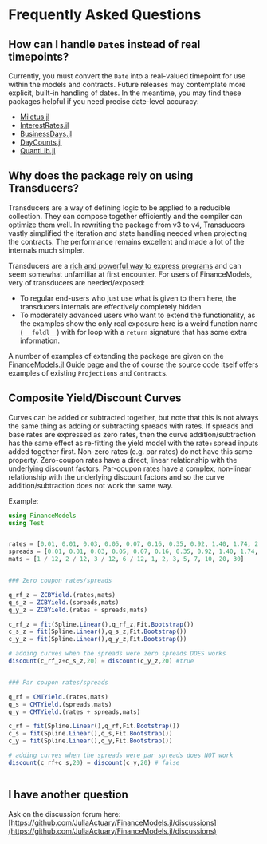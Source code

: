 # Frequently Asked Questions

## How can I handle `Date`s instead of real timepoints?

Currently, you must convert the `Date` into a real-valued timepoint for use within the models and contracts. Future releases may contemplate more explicit, built-in handling of dates. In the meantime, you may find these packages helpful if you need precise date-level accuracy:

- [Miletus.jl](https://github.com/JuliaComputing/Miletus.jl)
- [InterestRates.jl](https://github.com/felipenoris/InterestRates.jl)
- [BusinessDays.jl](https://github.com/JuliaFinance/BusinessDays.jl)
- [DayCounts.jl](https://github.com/JuliaFinance/DayCounts.jl)
- [QuantLib.jl](https://github.com/pazzo83/QuantLib.jl)

## Why does the package rely on using Transducers?

Transducers are a way of defining logic to be applied to a reducible collection. They can compose together efficiently and the compiler can optimize them well. In rewriting the package from v3 to v4, Transducers vastly simplified the iteration and state handling needed when projecting the contracts. The performance remains excellent and made a lot of the internals much simpler.

Transducers are a [rich and powerful way to express programs](https://www.youtube.com/watch?v=6mTbuzafcII) and can seem somewhat unfamiliar at first encounter. For users of FinanceModels, very of transducers are needed/exposed:

- To regular end-users who just use what is given to them here, the transducers internals are effectively completely hidden
- To moderately advanced users who want to extend the functionality, as the examples show the only real exposure here is a weird function name ( `__foldl__`) with for loop with a `return` signature that has some extra information.

A number of examples of extending the package are given on the [FinanceModels.jl Guide](@ref) page and the of course the source code itself offers examples of existing `Projection`s and `Contract`s.

## Composite Yield/Discount Curves

Curves can be added or subtracted together, but note that this is not always the same thing as adding or subtracting spreads with rates. If spreads and base rates are expressed as zero rates, then the curve addition/subtraction has the same effect as re-fitting the yield model with the rate+spread inputs added together first. Non-zero rates (e.g. par rates) do not have this same property. Zero-coupon rates have a direct, linear relationship with the underlying discount factors. Par-coupon rates have a complex, non-linear relationship with the underlying discount factors and so the curve addition/subtraction does not work the same way.

Example:

```julia
using FinanceModels
using Test


rates = [0.01, 0.01, 0.03, 0.05, 0.07, 0.16, 0.35, 0.92, 1.40, 1.74, 2.31, 2.41] ./ 100
spreads = [0.01, 0.01, 0.03, 0.05, 0.07, 0.16, 0.35, 0.92, 1.40, 1.74, 2.31, 2.41] ./ 100
mats = [1 / 12, 2 / 12, 3 / 12, 6 / 12, 1, 2, 3, 5, 7, 10, 20, 30]


### Zero coupon rates/spreads

q_rf_z = ZCBYield.(rates,mats)
q_s_z = ZCBYield.(spreads,mats)
q_y_z = ZCBYield.(rates + spreads,mats)

c_rf_z = fit(Spline.Linear(),q_rf_z,Fit.Bootstrap())
c_s_z = fit(Spline.Linear(),q_s_z,Fit.Bootstrap())
c_y_z = fit(Spline.Linear(),q_y_z,Fit.Bootstrap())

# adding curves when the spreads were zero spreads DOES works
discount(c_rf_z+c_s_z,20) ≈ discount(c_y_z,20) #true


### Par coupon rates/spreads

q_rf = CMTYield.(rates,mats)
q_s = CMTYield.(spreads,mats)
q_y = CMTYield.(rates + spreads,mats)

c_rf = fit(Spline.Linear(),q_rf,Fit.Bootstrap())
c_s = fit(Spline.Linear(),q_s,Fit.Bootstrap())
c_y = fit(Spline.Linear(),q_y,Fit.Bootstrap())

# adding curves when the spreads were par spreads does NOT work
discount(c_rf+c_s,20) ≈ discount(c_y,20) # false



```

## I have another question

Ask on the discussion forum here: [https://github.com/JuliaActuary/FinanceModels.jl/discussions](https://github.com/JuliaActuary/FinanceModels.jl/discussions)
